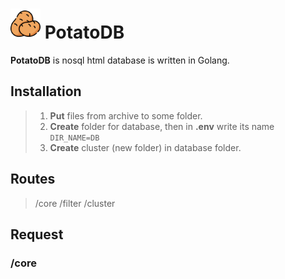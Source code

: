 # [<img src="potato.png" width="48"/>](potato.png) PotatoDB
**PotatoDB** is nosql html database is written in Golang.
## Installation
> 1. **Put** files from archive to some folder.
> 2. **Create** folder for database, then in **.env** write its name `DIR_NAME=DB`
> 3. **Create** cluster (new folder) in database folder.

## Routes
> /core
> /filter
> /cluster

## Request
### /core
